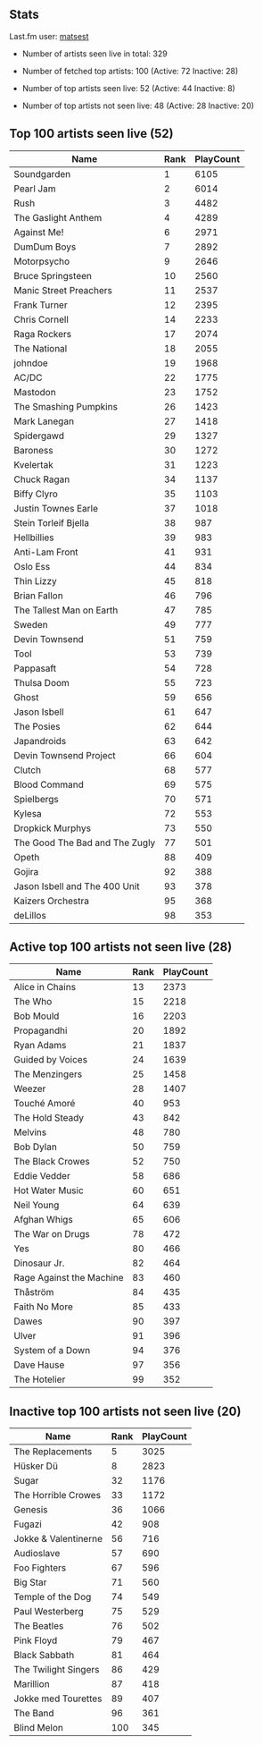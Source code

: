 ## Stats 


Last.fm user: [matsest](https://www.last.fm/user/matsest)

- Number of artists seen live in total: 329

- Number of fetched top artists: 100 (Active: 72 Inactive: 28)

- Number of top artists seen live: 52 (Active: 44 Inactive: 8)

- Number of top artists not seen live: 48 (Active: 28 Inactive: 20)

## Top 100 artists seen live (52)

Name                           | Rank | PlayCount
------------------------------ | ---- | ---------
Soundgarden                    | 1    | 6105     
Pearl Jam                      | 2    | 6014     
Rush                           | 3    | 4482     
The Gaslight Anthem            | 4    | 4289     
Against Me!                    | 6    | 2971     
DumDum Boys                    | 7    | 2892     
Motorpsycho                    | 9    | 2646     
Bruce Springsteen              | 10   | 2560     
Manic Street Preachers         | 11   | 2537     
Frank Turner                   | 12   | 2395     
Chris Cornell                  | 14   | 2233     
Raga Rockers                   | 17   | 2074     
The National                   | 18   | 2055     
johndoe                        | 19   | 1968     
AC/DC                          | 22   | 1775     
Mastodon                       | 23   | 1752     
The Smashing Pumpkins          | 26   | 1423     
Mark Lanegan                   | 27   | 1418     
Spidergawd                     | 29   | 1327     
Baroness                       | 30   | 1272     
Kvelertak                      | 31   | 1223     
Chuck Ragan                    | 34   | 1137     
Biffy Clyro                    | 35   | 1103     
Justin Townes Earle            | 37   | 1018     
Stein Torleif Bjella           | 38   | 987      
Hellbillies                    | 39   | 983      
Anti-Lam Front                 | 41   | 931      
Oslo Ess                       | 44   | 834      
Thin Lizzy                     | 45   | 818      
Brian Fallon                   | 46   | 796      
The Tallest Man on Earth       | 47   | 785      
Sweden                         | 49   | 777      
Devin Townsend                 | 51   | 759      
Tool                           | 53   | 739      
Pappasaft                      | 54   | 728      
Thulsa Doom                    | 55   | 723      
Ghost                          | 59   | 656      
Jason Isbell                   | 61   | 647      
The Posies                     | 62   | 644      
Japandroids                    | 63   | 642      
Devin Townsend Project         | 66   | 604      
Clutch                         | 68   | 577      
Blood Command                  | 69   | 575      
Spielbergs                     | 70   | 571      
Kylesa                         | 72   | 553      
Dropkick Murphys               | 73   | 550      
The Good The Bad and The Zugly | 77   | 501      
Opeth                          | 88   | 409      
Gojira                         | 92   | 388      
Jason Isbell and The 400 Unit  | 93   | 378      
Kaizers Orchestra              | 95   | 368      
deLillos                       | 98   | 353      

## Active top 100 artists not seen live (28)

Name                     | Rank | PlayCount
------------------------ | ---- | ---------
Alice in Chains          | 13   | 2373     
The Who                  | 15   | 2218     
Bob Mould                | 16   | 2203     
Propagandhi              | 20   | 1892     
Ryan Adams               | 21   | 1837     
Guided by Voices         | 24   | 1639     
The Menzingers           | 25   | 1458     
Weezer                   | 28   | 1407     
Touché Amoré             | 40   | 953      
The Hold Steady          | 43   | 842      
Melvins                  | 48   | 780      
Bob Dylan                | 50   | 759      
The Black Crowes         | 52   | 750      
Eddie Vedder             | 58   | 686      
Hot Water Music          | 60   | 651      
Neil Young               | 64   | 639      
Afghan Whigs             | 65   | 606      
The War on Drugs         | 78   | 472      
Yes                      | 80   | 466      
Dinosaur Jr.             | 82   | 464      
Rage Against the Machine | 83   | 460      
Thåström                 | 84   | 435      
Faith No More            | 85   | 433      
Dawes                    | 90   | 397      
Ulver                    | 91   | 396      
System of a Down         | 94   | 376      
Dave Hause               | 97   | 356      
The Hotelier             | 99   | 352      

## Inactive top 100 artists not seen live (20)

Name                 | Rank | PlayCount
-------------------- | ---- | ---------
The Replacements     | 5    | 3025     
Hüsker Dü            | 8    | 2823     
Sugar                | 32   | 1176     
The Horrible Crowes  | 33   | 1172     
Genesis              | 36   | 1066     
Fugazi               | 42   | 908      
Jokke & Valentinerne | 56   | 716      
Audioslave           | 57   | 690      
Foo Fighters         | 67   | 596      
Big Star             | 71   | 560      
Temple of the Dog    | 74   | 549      
Paul Westerberg      | 75   | 529      
The Beatles          | 76   | 502      
Pink Floyd           | 79   | 467      
Black Sabbath        | 81   | 464      
The Twilight Singers | 86   | 429      
Marillion            | 87   | 418      
Jokke med Tourettes  | 89   | 407      
The Band             | 96   | 361      
Blind Melon          | 100  | 345      
